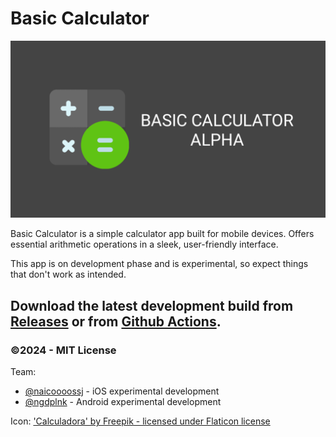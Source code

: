 # Basic Calculator
![Basic Calculator Banner](https://raw.githubusercontent.com/ngdplnk/basic-calculator-app/main/android-app/assets/banner.png)

Basic Calculator is a simple calculator app built for mobile devices. Offers essential arithmetic operations in a sleek, user-friendly interface.

This app is on development phase and is experimental, so expect things that don't work as intended.

## Download the latest development build from [Releases](https://github.com/ngdplnk/basic-calculator-app/releases/latest) or from [Github Actions](https://github.com/ngdplnk/basic-calculator-app/actions).


### ©2024 - MIT License
Team:
- [@naicoooossj](https://github.com/naicoooossj) - iOS experimental development
- [@ngdplnk](https://github.com/ngdplnk) - Android experimental development

Icon: ['Calculadora' by Freepik - licensed under Flaticon license](https://www.flaticon.es/icono-gratis/calculadora_2374370)

